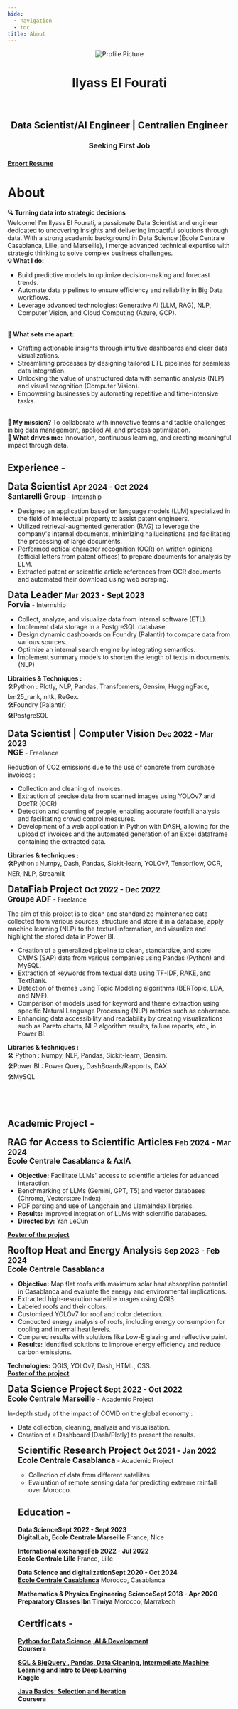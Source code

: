 ```yaml
---
hide:
  - navigation
  - toc
title: About
---
```


<link rel="stylesheet" href="../../stylesheets/home/about.css">

<script src="https://kit.fontawesome.com/79ff35ecec.js" crossorigin="anonymous"></script>

<div class="stuff">
  <div class="sidebarparent">
    <div class="sidebar">
     <center>
     <p><img src="assets/images/pdp.jpg" alt="Profile Picture" class="profilepic"></p>
      <h1>Ilyass El Fourati</h1><br>
      <h2>Data Scientist/AI Engineer | Centralien Engineer</h2>
      <h3>Seeking First Job<h3>
      <div class="socials">
       <a href="https://www.linkedin.com/in/ilyasselfourati" class="ln" style=" color: inherit;" title="LinkedIn - Ilyass El Fourati"><i class="fab fa-linkedin"></i></a>
       <a href="https://github.com/ilyasselfourati" class="git" style=" color: inherit;" title="Github - Ilyass El Fourati"><i class="fab fa-github"></i></a>
       <a href="mailto:<ilyasselfourati@gmail.com>" class="email" style=" color: inherit;" title="Email - ilyasselfourati@gmail.com"><i class="fas fa-paper-plane"></i></a>
      </div>
     </center>
    </div>
  </div>
  <div class="stuff__container">
    <div class="stuff__content">
     <span class="resume" style=" color: inherit;"><a href="https://drive.google.com/file/d/1oASBrY5qb3qvO1q-pMFgwTCi8zhWRp3b/view?usp=sharing"><strong>Export Resume </strong><i class="far fa-file-alt"></i>
     </a></span><h1>About</h1>
      <div class="underline"></div>
      <p><strong>🔍 Turning data into strategic decisions</strong> <br>
      Welcome! I’m Ilyass El Fourati, a passionate Data Scientist and engineer dedicated to uncovering insights and delivering impactful solutions through data. With a strong academic background in Data Science (École Centrale Casablanca, Lille, and Marseille), I merge advanced technical expertise with strategic thinking to solve complex business challenges.<br>
      <strong>💡 What I do:</strong><br>
      <ul>
      <li>Build predictive models to optimize decision-making and forecast trends.
      <li>Automate data pipelines to ensure efficiency and reliability in Big Data workflows.
      <li>Leverage advanced technologies: Generative AI (LLM, RAG), NLP, Computer Vision, and Cloud Computing (Azure, GCP).</li></ul><br>
      <strong>🌟 What sets me apart:</strong><br>
      <ul>
      <li>Crafting actionable insights through intuitive dashboards and clear data visualizations.
      <li>Streamlining processes by designing tailored ETL pipelines for seamless data integration.
      <li>Unlocking the value of unstructured data with semantic analysis (NLP) and visual recognition (Computer Vision).
      <li>Empowering businesses by automating repetitive and time-intensive tasks.</li></ul><br>
      <strong>🎯 My mission? </strong> To collaborate with innovative teams and tackle challenges in big data management, applied AI, and process optimization.<br>
      <strong>🌱 What drives me:</strong> Innovation, continuous learning, and creating meaningful impact through data.
     <h2><i class="fas fa-briefcase"></i> Experience -</h2>
     <p><strong style="font-size: 1.5em;">Data Scientist </strong><strong style="font-size: 1.2em;"><span class="date" style=" color: inherit;">Apr 2024 - Oct 2024</span><br><a>Santarelli Group</a></strong> - Internship</p>
      <p>
      <ul>
        <li>Designed an application based on language models (LLM) specialized in the field of intellectual property to assist patent engineers.
        <li>Utilized retrieval-augmented generation (RAG) to leverage the company's internal documents, minimizing hallucinations and facilitating the processing of large documents.
        <li>Performed optical character recognition (OCR) on written opinions (official letters from patent offices) to prepare documents for analysis by LLM.
        <li>Extracted patent or scientific article references from OCR documents and automated their download using web scraping.
        </li>
      </ul>
      </p>
     <p><strong style="font-size: 1.5em;">Data Leader </strong><strong style="font-size: 1.2em;"><span class="date" style=" color: inherit;">Mar 2023 - Sept 2023</span><br><a>Forvia</a></strong> - Internship</p>
     <p>
      <ul>
        <li>Collect, analyze, and visualize data from internal software (ETL).
        <li>Implement data storage in a PostgreSQL database.
        <li>Design dynamic dashboards on Foundry (Palantir) to compare data from various sources.
        <li>Optimize an internal search engine by integrating semantics.
        <li>Implement summary models to shorten the length of texts in documents. (NLP)
        </li>
      </ul>
      <b>Librairies & Techniques :</b><br>
            🛠️Python : Plotly, NLP, Pandas, Transformers, Gensim, HuggingFace, bm25_rank, nltk, ReGex.<br>
            🛠️Foundry (Palantir)<br>
            🛠️PostgreSQL
      </p>
      <p><strong style="font-size: 1.5em;">Data Scientist | Computer Vision </strong><strong style="font-size: 1.2em;"><span class="date" style=" color: inherit;">Dec 2022 - Mar 2023</span><br><a>NGE</a></strong> - Freelance</p>
      <p>Reduction of CO2 emissions due to the use of concrete from purchase invoices :
      <ul>
        <li>Collection and cleaning of invoices.
        <li>Extraction of precise data from scanned images using YOLOv7 and DocTR (OCR)
        <li>Detection and counting of people, enabling accurate footfall analysis and facilitating crowd control measures.
        <li>Development of a web application in Python with DASH, allowing for the upload of invoices and the automated generation of an Excel dataframe containing the extracted data.
        </li>
      </ul>
      <b>Libraries & techniques :</b><br> 
            🛠️Python : Numpy, Dash, Pandas, Sickit-learn, YOLOv7, Tensorflow, OCR, NER, NLP, Streamlit
      </p>
      <p><strong style="font-size: 1.5em;">DataFiab Project </strong><strong style="font-size: 1.2em;"><span class="date" style=" color: inherit;">Oct 2022 - Dec 2022</span><br><a>Groupe ADF</strong></a> - Freelance</p>
      <p>The aim of this project is to clean and standardize maintenance data collected from various sources, structure and store it in a database, apply machine learning (NLP) to the textual information, and visualize and highlight the stored data in Power BI.
      <ul>
        <li>Creation of a generalized pipeline to clean, standardize, and store CMMS (SAP) data from various companies using Pandas (Python) and MySQL.
        <li>Extraction of keywords from textual data using TF-IDF, RAKE, and TextRank.
        <li> Detection of themes using Topic Modeling algorithms (BERTopic, LDA, and NMF).
        <li>Comparison of models used for keyword and theme extraction using specific Natural Language Processing (NLP) metrics such as coherence.
        <li>Enhancing data accessibility and readability by creating visualizations such as Pareto charts, NLP algorithm results, failure reports, etc., in Power BI.
        </li>
      </ul>
      <b>Libraries & techniques :</b><br> 
            🛠️ Python : Numpy, NLP, Pandas, Sickit-learn, Gensim.<br>
            🛠️Power BI : Power Query, DashBoards/Rapports, DAX.<br>
            🛠️MySQL
      </p> <br>
      <br>
    <h2><i class="fas fa-briefcase"></i> Academic Project -</h2>
    <p><strong style="font-size: 1.5em;">RAG for Access to Scientific Articles </strong><strong style="font-size: 1.2em;"><span class="date" style=" color: inherit;">Feb 2024 - Mar 2024</span><br><a>Ecole Centrale Casablanca & AxIA</strong></a> 
      <ul>
        <li><b>Objective:</b> Facilitate LLMs' access to scientific articles for advanced interaction.
        <li>Benchmarking of LLMs (Gemini, GPT, T5) and vector databases (Chroma, Vectorstore Index).
        <li>PDF parsing and use of Langchain and LlamaIndex libraries.
        <li><b>Results:</b> Improved integration of LLMs with scientific databases.
        <li><b>Directed by:</b> Yan LeCun
        </li>
      </ul>
      <a href="https://drive.google.com/file/d/1fjMWbCE3DwqzuNFVsyI0KrBwEIlDsn4A/view?usp=sharing"><strong>Poster of the project </strong></a>
    <p><strong style="font-size: 1.5em;">Rooftop Heat and Energy Analysis </strong><strong style="font-size: 1.2em;"><span class="date" style=" color: inherit;">Sep 2023 - Feb 2024</span><br><a>Ecole Centrale Casablanca</strong></a> 
      <ul>
        <li><b>Objective:</b> Map flat roofs with maximum solar heat absorption potential in Casablanca and evaluate the energy and environmental implications.
        <li>Extracted high-resolution satellite images using QGIS.
        <li>Labeled roofs and their colors.
        <li>Customized YOLOv7 for roof and color detection.
        <li>Conducted energy analysis of roofs, including energy consumption for cooling and internal heat levels.
        <li>Compared results with solutions like Low-E glazing and reflective paint.
        <li><b>Results:</b> Identified solutions to improve energy efficiency and reduce carbon emissions.
        </li>
      </ul>
      <b>Technologies:</b> QGIS, YOLOv7, Dash, HTML, CSS.<br>
      <a href="https://drive.google.com/file/d/1qm-Li-gV8lu4wHj9JgKtI3arBFyh789L/view?usp=sharing"><strong>Poster of the project </strong></a>
      <p><strong style="font-size: 1.5em;">Data Science Project </strong><strong style="font-size: 1.2em;"><span class="date" style=" color: inherit;">Sept 2022 - Oct 2022</span><br><a>Ecole Centrale Marseille</strong></a> - Academic Project</p>
      <p>In-depth study of the impact of COVID on the global economy : </p>
      <ul>
        <li>Data collection, cleaning, analysis and visualisation.
        <li>Creation of a Dashboard (Dash/Plotly) to present the results.
        </li>
      <p><strong style="font-size: 1.5em;">Scientific Research Project </strong><strong style="font-size: 1.2em;"><span class="date" style=" color: inherit;">Oct 2021 - Jan 2022</span><br><a>Ecole Centrale Casablanca</strong></a> - Academic Project</p></p>
      <ul>
        <li>Collection of data from different satellites
        <li>Evaluation of remote sensing data for predicting extreme rainfall over Morocco.
        </li>
      </ul>
     <h2><i class="fas fa-graduation-cap"></i> Education -</h2>
      <p><strong>Data Science<span class="date" style=" color: inherit;">Sept 2022 - Sept 2023</span><br><a>DigitalLab, Ecole Centrale Marseille</a></strong> France, Nice</p>
      <p> 
      <strong> International exchange<span class="date" style=" color: inherit;">Feb 2022 - Jul 2022</span><br><a>Ecole Centrale Lille</a></strong> France, Lille
      </p>
      <p> 
      <strong>Data Science and digitalization<span class="date" style=" color: inherit;">Sept 2020 - Oct 2024</span><br><a href="http://www.centrale-casablanca.ma/fr/">Ecole Centrale Casablanca</a></strong> Morocco, Casablanca
      </p>
      <p><strong>Mathematics & Physics Engineering Science<span class="date" style=" color: inherit;">Sept 2018 - Apr 2020</span><br><a>Preparatory Classes Ibn Timiya</a></strong> Morocco, Marrakech</p>
      <h2><i class="fa-solid fa-certificate"></i> Certificats -</h2>
      <p> 
      <strong> <a href="https://www.coursera.org/account/accomplishments/verify/C3NBF4EVQ7CX">Python for Data Science, AI & Development</a> <br>Coursera</strong>
      </p>
      <p> 
      <strong> <a href="https://www.kaggle.com/learn/certification/ilyasselfourati/intro-to-sql">SQL & BigQuery </a>,<a href="https://www.kaggle.com/learn/certification/ilyasselfourati/pandas"> Pandas</a>,<a href="https://www.kaggle.com/learn/certification/ilyasselfourati/data-cleaning"> Data Cleaning</a>, <a href="https://www.kaggle.com/learn/certification/ilyasselfourati/intermediate-machine-learning">Intermediate Machine Learning </a>and <a href="https://www.kaggle.com/learn/certification/ilyasselfourati/intro-to-deep-learning">Intro to Deep Learning</a><br>Kaggle</strong>
      </p>
      <p> 
      <strong> <a href="https://www.coursera.org/account/accomplishments/verify/QXTDL2JZJG3Z">Java Basics: Selection and Iteration</a> <br>Coursera</strong>
      </p>
      <center class="instafeed">
        <span class="instalight">
          <div data-mc-src="a08a2c3e-3751-4445-9e3c-96c46c439863#null"></div>
          <script src="https://cdn2.woxo.tech/a.js#63d9a26430b9879a303c6456" async data-usrc></script>
        </span>
      </center>
    </div>
  </div>
</div>



